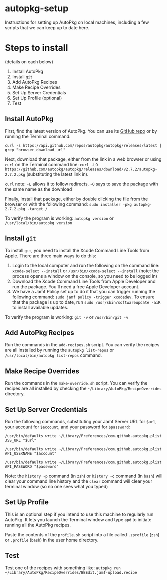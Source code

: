 # autopkg-setup

Instructions for setting up AutoPkg on local machines, including a few scripts that we can keep up to date here.

# Steps to install
(details on each below)

1. Install AutoPkg
2. Install `git`
3. Add AutoPkg Recipes
4. Make Recipe Overrides
5. Set Up Server Credentials
6. Set Up Profile (optional)
7. Test

## Install AutoPkg

First, find the latest version of AutoPkg. You can use its [GitHub repo](https://github.com/autopkg/autopkg/releases/latest) or by running the Terminal command: 

`curl -s https://api.github.com/repos/autopkg/autopkg/releases/latest | grep "browser_download_url"`

Next, download that package, either from the link in a web browser or using `curl` on the Terminal command line: 
`curl -LO https://github.com/autopkg/autopkg/releases/download/v2.7.2/autopkg-2.7.2.pkg`
(substituting the latest link in).

`curl` note: `-L` allows it to follow redirects, `-O` says to save the package with the same name as the download

Finally, install that package, either by double clicking the file from the browser or with the following command:
`sudo installer -pkg autopkg-2.7.2.pkg -target /`

To verify the program is working: `autopkg version` or `/usr/local/bin/autopkg version`

## Install `git`

To install `git`, you need to install the Xcode Command Line Tools from Apple. There are three main ways to do this:

1. Login to the local computer and run the following on the command line: `xcode-select --install` or `/usr/bin/xcode-select --install` (note: the process opens a window on the console, so you need to be logged in)
2. Download the Xcode Command Line Tools from Apple Developer and run the package. You'll need a free Apple Developer account.
3. We have a Jamf Policy set up to do it that you can trigger running the following command: `sudo jamf policy -trigger xcodedev`. To ensure that the package is up to date, run `sudo /usr/sbin/softwareupdate -aiR` to install available updates.

To verify the program is working: `git -v` or `/usr/bin/git -v`

## Add AutoPkg Recipes

Run the commands in the `add-recipes.sh` script. You can verify the recipes are all installed by running the `autopkg list-repos` or `/usr/local/bin/autopkg list-repos` command.

## Make Recipe Overrides

Run the commands in the `make-override.sh` script. You can verify the recipes are all installed by checking the `~/Library/AutoPkg/RecipeOverrides` directory.

## Set Up Server Credentials

Run the following commands, substituting your Jamf Server URL for `$url`, your account for `$account`, and your password for `$password`:

`/usr/bin/defaults write ~/Library/Preferences/com.github.autopkg.plist JSS_URL "$url"`

`/usr/bin/defaults write ~/Library/Preferences/com.github.autopkg.plist API_USERNAME "$account"`

`/usr/bin/defaults write ~/Library/Preferences/com.github.autopkg.plist API_PASSWORD "$password"`

Note: the `history -p` command (in `zsh`) or `history -c` command (in `bash`) will clear your command line history and the `clear` command will clear your terminal window (so no one sees what you typed)

## Set Up Profile

This is an optional step if you intend to use this machine to regularly run AutoPkg. It lets you launch the Terminal window and type `apd` to initiate running all the AutoPkg recipes. 

Paste the contents of the `profile.sh` script into a file called `.zprofile` (`zsh`) or `.profile` (`bash`) in the user home directory.

## Test

Test one of the recipes with something like: `autopkg run ~/Library/AutoPkg/RecipeOverrides/BBEdit.jamf-upload.recipe`
